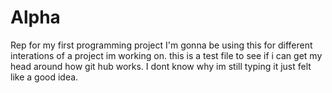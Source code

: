 # Alpha
Rep for my first programming project
I'm gonna be using this for different interations of a project im working on. this is a test file to see if i can get my head around how git hub works. I dont know why im still typing it just felt like a good idea. 
